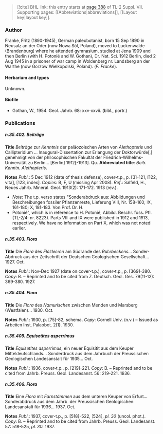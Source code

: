 > [!cite] BHL link: this entry starts at [page 388](https://www.biodiversitylibrary.org/item/103834#page/410/mode/1up) of TL-2 Suppl. VII.
> Supporting pages: [[Abbreviations|abbreviations]], [[Layout key|layout key]].

### Author

Franke, Fritz (1890-1945), German paleobotanist, born 15 Sep 1890 in Neusalz an der Oder (now Nowa Sól, Poland), moved to Luckenwalde (Brandenburg) where he attended gymnasium, studied at Jena 1909 and then Berlin (with H. Potonié and W. Gothan), Dr. Nat. Sci. 1912 Berlin, died 2 Aug 1945 in a prisoner of war camp in Woldenberg nr. Landsberg an der Warthe (now Gorzów Wielkopolski, Poland). (*F. Franke*).

#### Herbarium and types

Unknown.

#### Biofile

- Gothan, W., 1954. Geol. Jahrb. 68: xxv-xxvii. (bibl., portr.)

### Publications

##### n.35.402. Beiträge

**Title**
*Beiträge* zur *Kenntnis* der paläozoischen Arten von *Alethopteris* und Callipteridium ... Inaugural-Dissertation zur Erlangung der Doktorwürde\[,\] genehmigt von der philosophischen Fakultät der Friedrich-Wilhelms-Universität zu Berlin... \[Berlin\] 1912\[-1913\]. Qu.
**Abbreviated title**: *Beitr. Kenntn. Alethopteris*.

**Notes**
*Publ*.: 5 Dec 1912 (date of thesis defense), cover-t.p., p. \[3\]-121, \[122, vita\], \[123, index\].
*Copies*: B, F, U (missing Apr 2008).
*Ref*.: Salfeld, H., Neues Jahrb. Mineral. Geol. 1913(2): 171-172. 1913 (rev.).
- *Note*: The t.p. verso states "Sonderabdruck aus: Abbildungen und Beschreibungen fossiler Pflanzenreste, Lieferung VIII, Nr. 158-160; IX, 161-180; X, 181-183. Von Prof. Dr. H.
- Potonié", which is in reference to H. Potonié, Abbild. Beschr. foss. Pfl. (TL-2/4: nr. 8223). Parts VIII and IX were published in 1912 and 1913, respectively. We have no information on Part X, which was not noted earlier.

##### n.35.403. Flora

**Title**
Die *Flora* des *Flözleeren* am Südrande des *Ruhrbeckens*... Sonder-Abdruck aus der Zeitschrift der Deutschen Geologischen Gesellschaft... 1927. Oct.

**Notes**
*Publ*.: Nov-Dec 1927 (date on cover-t.p.), cover-t.p., p. \[369\]-380. *Copy*: B. – Reprinted and to be cited from Z. Deutsch. Geol. Ges. 79(11-12): 369-380. 1927.

##### n.35.404. Flora

**Title**
Die *Flora* des *Namurischen* zwischen Menden und Marsberg (Westfalen)... 1930. Oct.

**Notes**
*Publ*.: 1930, p. \[75\]-82, schema. *Copy*: Cornell Univ. (n.v.) – Issued as Arbeiten Inst. Palaobot. 2(1). 1930.

##### n.35.405. Equisetites asperrimus

**Title**
*Equisetites asperrimus*, ein neuer Equisitit aus dem Keuper Mitteldeutschlands... Sonderdruck aus dem Jahrbuch der Preussischen Geologischen Landesanstalt für 1935... Oct.

**Notes**
*Publ*.: 1936, cover-t.p., p. \[219\]-221. *Copy*: B. – Reprinted and to be cited from Jahrb. Preuss. Geol. Landesanst. 56: 219-221. 1936.

##### n.35.406. Flora

**Title**
Eine *Flora* mit *Farnstämmen* aus dem unteren Keuper von Erfurt... Sonderabdruck aus dem Jahrb. der Preussischen Geologischen Landesanstalt für 1936... 1937. Oct.

**Notes**
*Publ*.: 1937, cover-t.p., p. \[518\]-522, \[524\], *pl. 30* (uncol. phot.). *Copy*: B. – Reprinted and to be cited from Jahrb. Preuss. Geol. Landesanst. 57: 518-525, *pl. 30.* 1937.

